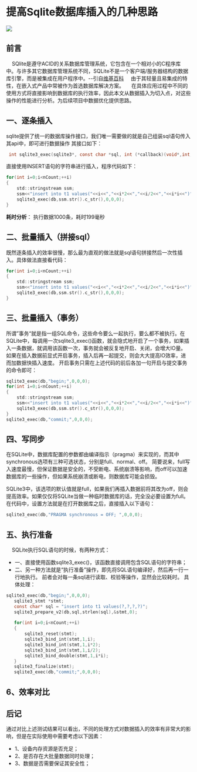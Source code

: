 # 提高Sqlite数据库插入的几种思路
![](https://www.runoob.com/wp-content/uploads/2014/01/sqlite-vector-logo-small.png)
## 前言
&nbsp;&nbsp;&nbsp;&nbsp;SQlite是遵守ACID的关系数据库管理系统，它包含在一个相对小的C程序库中。与许多其它数据库管理系统不同，SQLite不是一个客户端/服务器结构的数据库引擎，而是被集成在用户程序中。--引自[维基百科](https://zh.wikipedia.org/wiki/SQLite)
&nbsp;&nbsp;&nbsp;&nbsp;由于其轻量且易集成的特性，在嵌入式产品中常被作为首选数据库解决方案。
&nbsp;&nbsp;&nbsp;&nbsp;在具体应用过程中不同的使用方式将直接影响到数据库的执行效率，因此本文从数据插入为切入点，对这些操作的性能进行分析。为后续项目中数据优化提供思路。

## 一、逐条插入
sqlite提供了统一的数据库操作接口，我们唯一需要做的就是自己组装sql语句传入其api中，即可进行数据操作
其接口如下：
 ```c
  int sqlite3_exec(sqlite3*, const char *sql, int (*callback)(void*,int,char**,char**), void *, char **errmsg) 
```
直接使用INSERT语句的字符串进行插入，程序代码如下：
```c
for(int i=0;i<nCount;++i)  
{  
    std::stringstream ssm;  
    ssm<<"insert into t1 values("<<i<<","<<i*2<<","<<i/2<<","<<i*i<<")";  
    sqlite3_exec(db,ssm.str().c_str(),0,0,0);  
} 
```
**耗时分析**：
执行数据1000条，耗时199毫秒

## 二、批量插入（拼接sql）
既然逐条插入的效率很慢，那么最为直观的做法就是sql语句拼接然后一次性插入。具体做法直接看代码：
```c
for(int i=0;i<nCount;++i)  
{  
    std::stringstream ssm;  
    ssm<<"insert into t1 values("<<i<<","<<i*2<<","<<i/2<<","<<i*i<<")";  
    sqlite3_exec(db,ssm.str().c_str(),0,0,0);  
} 
```

## 三、批量插入（事务）
所谓”事务“就是指一组SQL命令，这些命令要么一起执行，要么都不被执行。在SQLite中，每调用一次sqlite3_exec()函数，就会隐式地开启了一个事务，如果插入一条数据，就调用该函数一次，事务就会被反复地开启、关闭，会增大IO量。如果在插入数据前显式开启事务，插入后再一起提交，则会大大提高IO效率，进而加数据快插入速度。 
开启事务只需在上述代码的前后各加一句开启与提交事务的命令即可：

```C
sqlite3_exec(db,"begin;",0,0,0);  
for(int i=0;i<nCount;++i)  
{  
    std::stringstream ssm;  
    ssm<<"insert into t1 values("<<i<<","<<i*2<<","<<i/2<<","<<i*i<<")";  
    sqlite3_exec(db,ssm.str().c_str(),0,0,0);  
}  
sqlite3_exec(db,"commit;",0,0,0);  
```


## 四、写同步
在SQLite中，数据库配置的参数都由编译指示（pragma）来实现的，而其中synchronous选项有三种可选状态，分别是full、normal、off。
简要说来，full写入速度最慢，但保证数据是安全的，不受断电、系统崩溃等影响，而off可以加速数据库的一些操作，但如果系统崩溃或断电，则数据库可能会损毁。

SQLite3中，该选项的默认值就是full，如果我们再插入数据前将其改为off，则会提高效率。如果仅仅将SQLite当做一种临时数据库的话，完全没必要设置为full。在代码中，设置方法就是在打开数据库之后，直接插入以下语句：

```c
sqlite3_exec(db,"PRAGMA synchronous = OFF; ",0,0,0);
```

##  五、执行准备 
&nbsp;&nbsp;&nbsp;&nbsp;SQLite执行SQL语句的时候，有两种方式：
* 一、直接使用函数sqlite3_exec()，该函数直接调用包含SQL语句的字符串；
* 二、另一种方法就是“执行准备”操作，即先将SQL语句编译好，然后再一行一行地执行。
前者会对每一条sql进行读取、校验等操作，显然会比较耗时。
具体处理：
 ```c
sqlite3_exec(db,"begin;",0,0,0);
	sqlite3_stmt *stmt;
	const char* sql = "insert into t1 values(?,?,?,?)";
	sqlite3_prepare_v2(db,sql,strlen(sql),&stmt,0);
	
	for(int i=0;i<nCount;++i)
	{		
		sqlite3_reset(stmt);
		sqlite3_bind_int(stmt,1,i);
		sqlite3_bind_int(stmt,1,i*2);
		sqlite3_bind_int(stmt,1,i/2);
		sqlite3_bind_double(stmt,1,i*i);
	}
	sqlite3_finalize(stmt);
	sqlite3_exec(db,"commit;",0,0,0);
```

## 6、效率对比


## 后记
通过对比上述测试结果可以看出，不同的处理方式对数据插入的效率有非常大的影响，但是在实际使用中需要考虑以下因素：
* 1、设备内存资源是否充足；
* 2、是否存在大批量数据同时处理；
* 3、数据是否需要保证其安全性；




